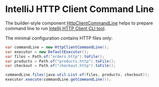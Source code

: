 # IntelliJ HTTP Client Command Line

The builder-style component [HttpClientCommandLine][component] helps to prepare command line
to run [Intellij HTTP Client CLI tool][cli-tool].

The minimal configuration contains HTTP files only:
```java
var commandLine = new HttpClientCommandLine();
var executor = new DefaultExecutor();
var files = Path.of("orders.http").toFile();
var products = Path.of("products.http").toFile();
var checkout = Path.of("checkout.http").toFile();

commandLine.files(java.util.List.of(files, products, checkout));
executor.execute(commandLine.getCommandLine());
```

[component]: src/main/java/uk/bot_by/ijhttp_tools/command_line/HttpClientCommandLine.java

[cli-tool]: https://www.jetbrains.com/help/idea/http-client-cli.html